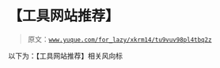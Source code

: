 # 【工具网站推荐】

> 原文：[`www.yuque.com/for_lazy/xkrm14/tu9vuv98pl4tbq2z`](https://www.yuque.com/for_lazy/xkrm14/tu9vuv98pl4tbq2z)



以下为：【工具网站推荐】相关风向标 




